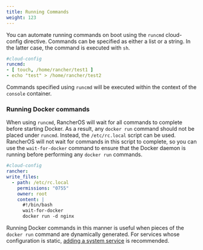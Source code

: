 ```yaml
---
title: Running Commands
weight: 123
---
```


You can automate running commands on boot using the `runcmd` cloud-config directive. Commands can be specified as either a list or a string. In the latter case, the command is executed with `sh`.

```yaml
#cloud-config
runcmd:
- [ touch, /home/rancher/test1 ]
- echo "test" > /home/rancher/test2
```

Commands specified using `runcmd` will be executed within the context of the `console` container.

### Running Docker commands

When using `runcmd`, RancherOS will wait for all commands to complete before starting Docker. As a result, any `docker run` command should not be placed under `runcmd`. Instead, the `/etc/rc.local` script can be used. RancherOS will not wait for commands in this script to complete, so you can use the `wait-for-docker` command to ensure that the Docker daemon is running before performing any `docker run` commands.

```yaml
#cloud-config
rancher:
write_files:
  - path: /etc/rc.local
    permissions: "0755"
    owner: root
    content: |
      #!/bin/bash
      wait-for-docker
      docker run -d nginx
```

Running Docker commands in this manner is useful when pieces of the `docker run` command are dynamically generated. For services whose configuration is static, [adding a system service]({{<baseurl>}}/os/v1.x/en/installation/system-services/adding-system-services/) is recommended.
